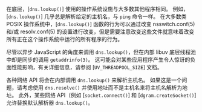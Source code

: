 
在底层，[`dns.lookup()`] 使用的操作系统设施与大多数其他程序相同。
例如，[`dns.lookup()`] 几乎总是解析给定的主机名，与 `ping` 命令一样。
在大多数类 POSIX 操作系统中，[`dns.lookup()`] 函数的行为可以通过改变 nsswitch.conf(5) 和/或 resolv.conf(5) 的设置进行改变，但是需要注意改变这些文件就意味着改变所有正在这个操作系统中运行的所有程序的行为。

尽管以异步 JavaScript 的角度来调用 `dns.lookup()`，但在内部 libuv 底层线程池中却是同步的调用 `getaddrinfo(3)`。
这可能会对某些应用程序产生令人惊讶的负面性能影响，有关详细信息，请参阅 [`UV_THREADPOOL_SIZE`] 文档。

各种网络 API 将会在内部调用 `dns.lookup()` 来解析主机名。 
如果这是一个问题，请考虑使用 `dns.resolve()` 并使用地址而不是主机名来将主机名解析为地址。 
此外，某些网络 API（例如 [`socket.connect()`] 和 [`dgram.createSocket()`] 允许替换默认解析器 `dns.lookup()`。

